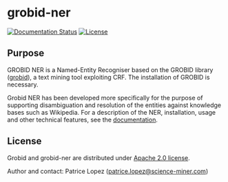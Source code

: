 # grobid-ner

[![Documentation Status](https://readthedocs.org/projects/grobid-ner/badge/?version=latest)](http://grobid-ner.readthedocs.io/en/latest/)
[![License](http://img.shields.io/:license-apache-blue.svg)](http://www.apache.org/licenses/LICENSE-2.0.html)

## Purpose

GROBID NER is a Named-Entity Recogniser based on the GROBID library ([grobid](https://github.com/kermitt2/grobid)), a text mining tool exploiting CRF. The installation of GROBID is necessary.  

Grobid NER has been developed more specifically for the purpose of supporting disambiguation and resolution of the entities against knowledge bases such as Wikipedia. For a description of the NER, installation, usage and other technical features, see the [documentation](http://grobid-ner.readthedocs.io/en/latest/). 

## License

Grobid and grobid-ner are distributed under [Apache 2.0 license](http://www.apache.org/licenses/LICENSE-2.0). 
 
Author and contact: Patrice Lopez (<patrice.lopez@science-miner.com>) 
